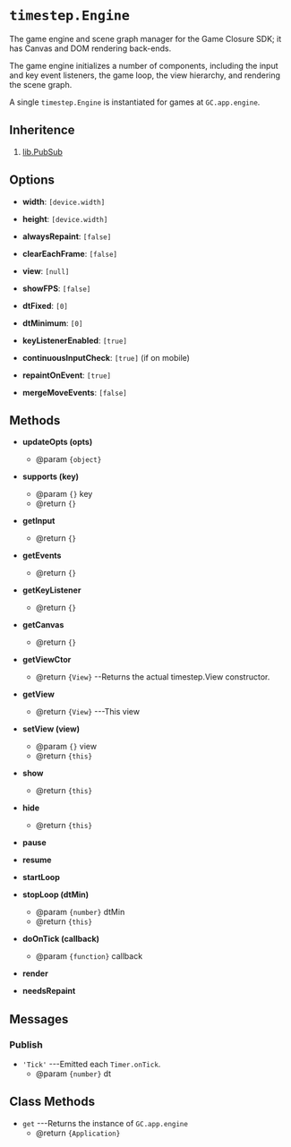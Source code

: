 # `timestep.Engine`

The game engine and scene graph manager for the Game Closure
SDK; it has Canvas and DOM rendering back-ends.

The game engine initializes a number of components,
including the input and key event listeners, the game loop,
the view hierarchy, and rendering the scene graph.

A single `timestep.Engine` is instantiated for games at `GC.app.engine`.

## Inheritence

1. [lib.PubSub](./lib-pubsub.html)

## Options

* __width__: `[device.width]`

* __height__: `[device.width]`

* __alwaysRepaint__: `[false]`

* __clearEachFrame__: `[false]`

* __view__: `[null]`

* __showFPS__: `[false]`

* __dtFixed__: `[0]`

* __dtMinimum__: `[0]`

* __keyListenerEnabled__: `[true]`

* __continuousInputCheck__: `[true]` (if on mobile)

* __repaintOnEvent__: `[true]`

* __mergeMoveEvents__: `[false]`


## Methods

* __updateOpts (opts)__
	* @param `{object}`

* __supports (key)__
	* @param `{}` key
	* @return `{}`

* __getInput__
	* @return `{}`

* __getEvents__
	* @return `{}`

* __getKeyListener__
	* @return `{}`

* __getCanvas__
	* @return `{}`

* __getViewCtor__
	* @return `{View}` --Returns the actual timestep.View constructor.

* __getView__
	* @return `{View}` ---This view

* __setView (view)__
	* @param `{}` view
	* @return `{this}`

* __show__
	* @return `{this}`

* __hide__
	* @return `{this}`

* __pause__

* __resume__

* __startLoop__

* __stopLoop (dtMin)__
	* @param `{number}` dtMin
	* @return `{this}`

* __doOnTick (callback)__
	* @param `{function}` callback

* __render__

* __needsRepaint__


## Messages

### Publish

* `'Tick'` ---Emitted each `Timer.onTick`.
	* @param `{number}` dt


## Class Methods

* `get` ---Returns the instance of `GC.app.engine`
	* @return `{Application}`
